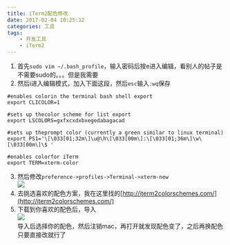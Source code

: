 ```yaml
---
title: iTerm2配色修改
date: 2017-02-04 10:25:12
categories: 工具
tags:
    - 开发工具
    - iTerm2
---
```

1. 首先`sudo vim ~/.bash_profile`，输入密码后按e进入编辑，看别人的帖子是不需要sudo的。。。但是我需要
2. 然后i进入编辑模式，加入下面这段，然后`esc`输入`:wq`保存   
<!--more-->
```vim
#enables colorin the terminal bash shell export
export CLICOLOR=1

#sets up thecolor scheme for list export
export LSCOLORS=gxfxcxdxbxegedabagacad

#sets up theprompt color (currently a green similar to linux terminal)
export PS1='\[\033[01;32m\]\u@\h\[\033[00m\]:\[\033[01;36m\]\w\[\033[00m\]\$ '

#enables colorfor iTerm
export TERM=xterm-color
```
3. 然后修改`preference->profiles->Terminal->xterm-new`   
![](http://okmneu7zl.bkt.clouddn.com/WX20170204-095600.png)   
4. 去挑选喜欢的配色方案，我在这里找的[http://iterm2colorschemes.com/](http://iterm2colorschemes.com/)
5. 下载到你喜欢的配色后，导入   
![](http://okmneu7zl.bkt.clouddn.com/WX20170204-095639.png)   
导入后选择你的配色，然后注销mac，再打开就发现配色变了，之后再换配色只要直接改就行了
